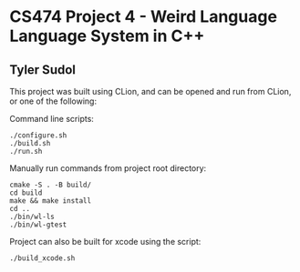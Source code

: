 # CS474 Project 4 - Weird Language Language System in C++
## Tyler Sudol

This project was built using CLion, and can be opened and run from CLion, or one of the following:

Command line scripts:

    ./configure.sh
    ./build.sh
    ./run.sh

Manually run commands from project root directory:

    cmake -S . -B build/
    cd build
    make && make install
    cd ..
    ./bin/wl-ls
    ./bin/wl-gtest

Project can also be built for xcode using the script:

    ./build_xcode.sh
